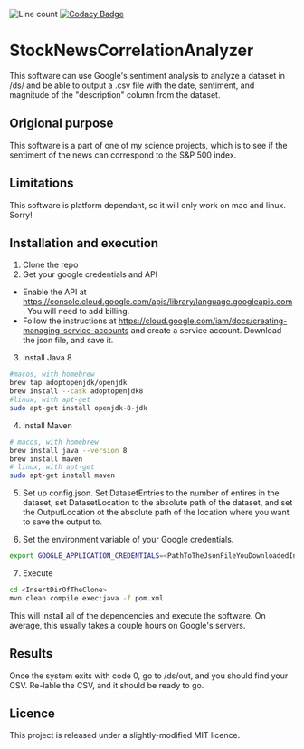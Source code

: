 ![Line count](https://img.shields.io/tokei/lines/github/TheCreeperAPI/StockNewsCorrelationAnalyzer)
[![Codacy Badge](https://app.codacy.com/project/badge/Grade/e496f91f63f545baabfcc259f322875e)](https://www.codacy.com/gh/TheCreeperAPI/StockNewsCorrelationAnalyzer/dashboard?utm_source=github.com&amp;utm_medium=referral&amp;utm_content=TheCreeperAPI/StockNewsCorrelationAnalyzer&amp;utm_campaign=Badge_Grade)
# StockNewsCorrelationAnalyzer
This software can use Google's sentiment analysis to analyze a dataset in /ds/ and be able to output a .csv file with the date, sentiment, and magnitude of the "description" column from the dataset.
## Origional purpose
This software is a part of one of my science projects, which is to see if the sentiment of the news can correspond to the S&P 500 index. 
## Limitations
This software is platform dependant, so it will only work on mac and linux. Sorry!
## Installation and execution
1. Clone the repo
2. Get your google credentials and API
  - Enable the API at https://console.cloud.google.com/apis/library/language.googleapis.com. You will need to add billing.
  - Follow the instructions at https://cloud.google.com/iam/docs/creating-managing-service-accounts and create a service account. Download the json file, and save it.
3. Install Java 8

```bash
#macos, with homebrew
brew tap adoptopenjdk/openjdk
brew install --cask adoptopenjdk8
#linux, with apt-get
sudo apt-get install openjdk-8-jdk
```

4. Install Maven
```bash
# macos, with homebrew
brew install java --version 8
brew install maven
# linux, with apt-get
sudo apt-get install maven
```
5. Set up config.json.  Set DatasetEntries to the number of entires in the dataset, set DatasetLocation to the absolute path of the dataset, and set the OutputLocation ot the absolute path of the location where you want to save the output to.

6. Set the environment variable of your Google credentials.
```bash
export GOOGLE_APPLICATION_CREDENTIALS=<PathToTheJsonFileYouDownloadedInStep2>
```

7. Execute 
```bash
cd <InsertDirOfTheClone>
mvn clean compile exec:java -f pom.xml
```
This will install all of the dependencies and execute the software. On average, this usually takes a couple hours on Google's servers.
## Results
Once the system exits with code 0, go to /ds/out, and you should find your CSV.  Re-lable the CSV, and it should be ready to go.

## Licence
This project is released under a slightly-modified MIT licence.
